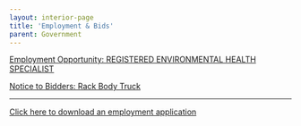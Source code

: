 ```yaml
---
layout: interior-page
title: 'Employment & Bids'
parent: Government
---
```


[Employment Opportunity: REGISTERED ENVIRONMENTAL HEALTH SPECIALIST](https://storage.googleapis.com/static.rutherford-nj.com/finance/Employment/REHSJobAnnouncement.pdf)

[Notice to Bidders: Rack Body Truck](http://static.rutherford-nj.com/finance/Employment/Bid%20Specs%20Rack%20Truck%20Advertisement%209-22-16.pdf)

---

[Click here to download an employment application](http://static.rutherford-nj.com/borough-clerk/permits-licenses/Employment%20Application.pdf)

